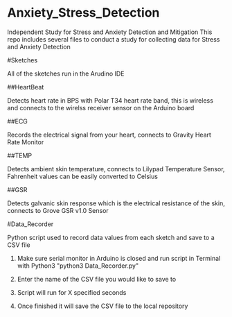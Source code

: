 # Anxiety_Stress_Detection
Independent Study for Stress and Anxiety Detection and Mitigation
This repo includes several files to conduct a study for collecting data for Stress and Anxiety Detection

#Sketches

All of the sketches run in the Arudino IDE

##HeartBeat

Detects heart rate in BPS with Polar T34 heart rate band, this is wireless and connects to the wirelss receiver sensor on the Arduino board

##ECG

Records the electrical signal from your heart, connects to Gravity Heart Rate Monitor 

##TEMP

Detects ambient skin temperature, connects to Lilypad Temperature Sensor, Fahrenheit values can be easily converted to Celsius

##GSR

Detects galvanic skin response which is the electrical resistance of the skin, connects to Grove GSR v1.0 Sensor

#Data_Recorder

Python script used to record data values from each sketch and save to a CSV file 

1. Make sure serial monitor in Arduino is closed and run script in Terminal with Python3 "python3 Data_Recorder.py"

2. Enter the name of the CSV file you would like to save to

3. Script will run for X specified seconds 

4. Once finished it will save the CSV file to the local repository 
